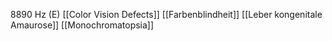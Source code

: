 8890 Hz (E)
[[Color Vision Defects]]
[[Farbenblindheit]]
[[Leber kongenitale Amaurose]]
[[Monochromatopsia]]